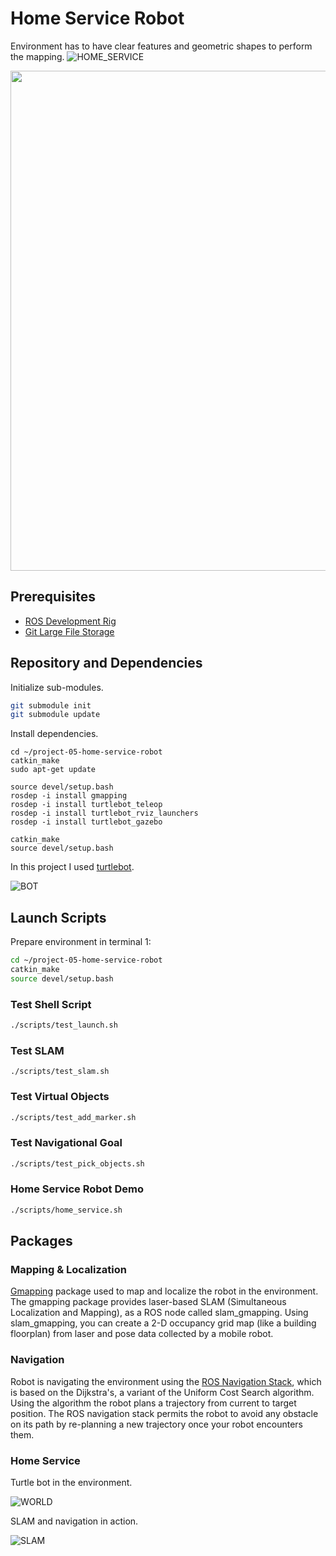 # Home Service Robot

Environment has to have clear features and geometric shapes to perform the mapping.
![HOME_SERVICE](https://github.com/miharothl/lab-robotics/blob/master/project-05-home-service-robot/images/home-service.gif?raw=true)

<p align="center">
  <img src="https://github.com/miharothl/lab-robotics/blob/master/project-05-home-service-robot/images/home-service.gif?raw=true" width="800" />
</p>


## Prerequisites

* [ROS Development Rig](https://github.com/miharothl/nvidia-docker-novnc)
* [Git Large File Storage](https://git-lfs.github.com/)

## Repository and Dependencies

Initialize sub-modules. 

``` bash
git submodule init
git submodule update
```

Install dependencies.
```
cd ~/project-05-home-service-robot
catkin_make
sudo apt-get update

source devel/setup.bash
rosdep -i install gmapping
rosdep -i install turtlebot_teleop
rosdep -i install turtlebot_rviz_launchers
rosdep -i install turtlebot_gazebo

catkin_make
source devel/setup.bash
```

In this project I used [turtlebot](https://www.turtlebot.com/).

![BOT](https://github.com/miharothl/lab-robotics/blob/master/project-05-home-service-robot/images/turtlebot.gif?raw=true)

## Launch Scripts

Prepare environment in terminal 1:

``` bash
cd ~/project-05-home-service-robot
catkin_make
source devel/setup.bash
```

### Test Shell Script

``` bash
./scripts/test_launch.sh
```

### Test SLAM

```
./scripts/test_slam.sh
```

### Test Virtual Objects

``` bash
./scripts/test_add_marker.sh
```

### Test Navigational Goal

``` bash
./scripts/test_pick_objects.sh
```

### Home Service Robot Demo

``` bash
./scripts/home_service.sh
```

## Packages

### Mapping & Localization 

[Gmapping](http://wiki.ros.org/gmapping) package used to map and localize the robot in the environment. The gmapping package provides laser-based SLAM
(Simultaneous Localization and Mapping), as a ROS node called slam_gmapping. Using slam_gmapping, you can create
a 2-D occupancy grid map (like a building floorplan) from laser and pose data collected by a mobile robot.

### Navigation

Robot is navigating the environment using the [ROS Navigation Stack](http://wiki.ros.org/navigation), which is based on the Dijkstra's, a variant of the Uniform Cost Search algorithm.
Using the algorithm the robot plans a trajectory from current to target position. The ROS navigation stack permits the robot to avoid any obstacle on its path
by re-planning a new trajectory once your robot encounters them. 

### Home Service

Turtle bot in the environment.

![WORLD](https://github.com/miharothl/lab-robotics/blob/master/project-05-home-service-robot/images/turtlebot.gif?raw=true)

SLAM and navigation in action.

![SLAM](https://github.com/miharothl/lab-robotics/blob/master/project-05-home-service-robot/images/slam-and-navigation.gif?raw=true)


